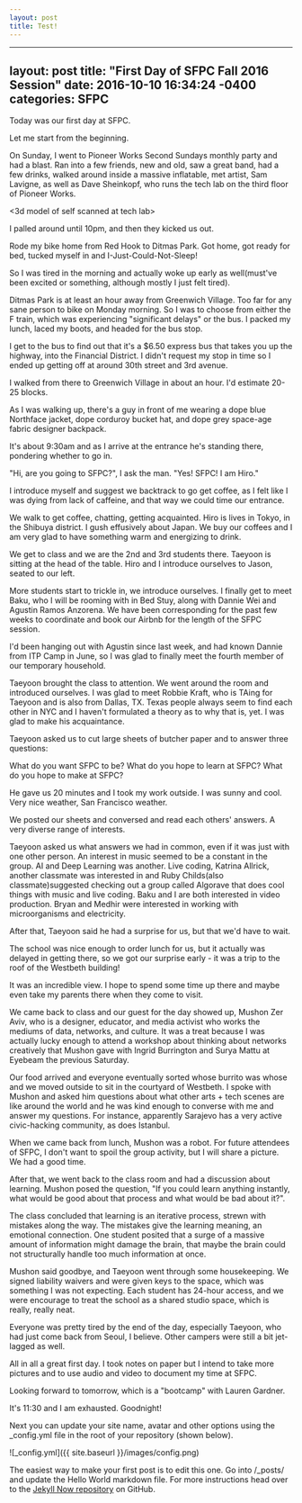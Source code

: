 ```yaml
---
layout: post
title: Test!
---
```


---
layout: post
title:  "First Day of SFPC Fall 2016 Session"
date:   2016-10-10 16:34:24 -0400
categories: SFPC
---

Today was our first day at SFPC.

Let me start from the beginning.

On Sunday, I went to Pioneer Works Second Sundays monthly party and had a blast.
Ran into a few friends, new and old, saw a great band, had a few drinks,
walked around inside a massive inflatable, met artist, Sam Lavigne, as well as Dave Sheinkopf, who runs the tech lab on the third floor of Pioneer Works.

<Pioneer Works pics>

<3d model of self scanned at tech lab>

I palled around until 10pm, and then they kicked us out.

Rode my bike home from Red Hook to Ditmas Park. Got home, got ready for bed,
tucked myself in and I-Just-Could-Not-Sleep!

So I was tired in the morning and actually woke up early as well(must've been
excited or something, although mostly I just felt tired).

Ditmas Park is at least an hour away from Greenwich Village. Too far for any sane
person to bike on Monday morning. So I was to choose from either the F train, which
was experiencing "significant delays" or the bus. I packed my lunch, laced my boots,
and headed for the bus stop.

I get to the bus to find out that it's a $6.50 express bus that takes you up the
highway, into the Financial District. I didn't request my stop in time so I ended up
getting off at around 30th street and 3rd avenue.

I walked from there to Greenwich Village in about an hour. I'd estimate 20-25 blocks.

As I was walking up, there's a guy in front of me wearing a dope blue Northface jacket,
dope corduroy bucket hat, and dope grey space-age fabric designer backpack.

It's about 9:30am and as I arrive at the entrance he's standing there, pondering
whether to go in.

"Hi, are you going to SFPC?", I ask the man.
"Yes! SFPC! I am Hiro."

I introduce myself and suggest we backtrack to go get coffee, as I felt like I
was dying from lack of caffeine, and that way we could time our entrance.

We walk to get coffee, chatting, getting acquainted. Hiro is lives in Tokyo, in the
Shibuya district. I gush effusively about Japan. We buy our coffees and I am
very glad to have something warm and energizing to drink.

We get to class and we are the 2nd and 3rd students there. Taeyoon is sitting at the
head of the table. Hiro and I introduce ourselves to Jason, seated to our left.

More students start to trickle in, we introduce ourselves. I finally get to meet Baku,
who I will be rooming with in Bed Stuy, along with Dannie Wei and Agustin Ramos Anzorena.
We have been corresponding for the past few weeks to coordinate and book our Airbnb
for the length of the SFPC session.

I'd been hanging out with Agustin since last week, and had known Dannie from ITP Camp
in June, so I was glad to finally meet the fourth member of our temporary household.

Taeyoon brought the class to attention. We went around the room and introduced ourselves.
I was glad to meet Robbie Kraft, who is TAing for Taeyoon and is also from Dallas, TX.
Texas people always seem to find each other in NYC and I haven't formulated a theory as
to why that is, yet. I was glad to make his acquaintance.

Taeyoon asked us to cut large sheets of butcher paper and to answer three questions:

What do you want SFPC to be?
What do you hope to learn at SFPC?
What do you hope to make at SFPC?

He gave us 20 minutes and I took my work outside. I was sunny and cool. Very nice weather, San Francisco weather.

We posted our sheets and conversed and read each others' answers. A very diverse range
of interests.

Taeyoon asked us what answers we had in common, even if it was just with one other person. An interest in music seemed to be a constant in the group. AI and Deep Learning
was another. Live coding, Katrina Allrick, another classmate was interested in and
Ruby Childs(also classmate)suggested checking out a group called Algorave that
does cool things with music and live coding. Baku and I are both interested in video
production. Bryan and Medhir were interested in working with microorganisms and
electricity.

After that, Taeyoon said he had a surprise for us, but that we'd have to wait.

The school was nice enough to order lunch for us, but it actually was delayed in getting there, so we got our surprise early - it was a trip to the roof of the Westbeth building!

<Pano image of the Westbeth building>

It was an incredible view. I hope to spend some time up there and maybe even take
my parents there when they come to visit.

We came back to class and our guest for the day showed up, Mushon Zer Aviv, who
is a designer, educator, and media activist who works the mediums of data, networks, and culture. It was a treat because I was actually lucky enough to attend a workshop
about thinking about networks creatively that Mushon gave with Ingrid Burrington and Surya Mattu at Eyebeam the previous Saturday.

Our food arrived and everyone eventually sorted whose burrito was whose and we moved
outside to sit in the courtyard of Westbeth. I spoke with Mushon and asked him
questions about what other arts + tech scenes are like around the world and he
was kind enough to converse with me and answer my questions. For instance,
apparently Sarajevo has a very active civic-hacking community, as does Istanbul.

When we came back from lunch, Mushon was a robot. For future attendees of SFPC,
I don't want to spoil the group activity, but I will share a picture. We had a good time.

<Mushon Robot Pic>

After that, we went back to the class room and had a discussion about learning.
Mushon posed the question, "If you could learn anything instantly, what would be good about that process and what would be bad about it?".

The class concluded that learning is an iterative process, strewn with mistakes along the way. The mistakes give the learning meaning, an emotional connection. One student posited that a surge of a massive amount of information might damage the brain, that maybe the brain could not structurally handle too much information at once.

Mushon said goodbye, and Taeyoon went through some housekeeping. We signed liability waivers and were given keys to the space, which was something I was not expecting. Each student has 24-hour access, and we were encourage to treat the school as a shared studio space, which is really, really neat.

Everyone was pretty tired by the end of the day, especially Taeyoon, who had just come back from Seoul, I believe. Other campers were still a bit jet-lagged as well.

All in all a great first day. I took notes on paper but I intend to take more pictures and to use audio and video to document my time at SFPC.

Looking forward to tomorrow, which is a "bootcamp" with Lauren Gardner.

It's 11:30 and I am exhausted. Goodnight!


Next you can update your site name, avatar and other options using the _config.yml file in the root of your repository (shown below).

![_config.yml]({{ site.baseurl }}/images/config.png)

The easiest way to make your first post is to edit this one. Go into /_posts/ and update the Hello World markdown file. For more instructions head over to the [Jekyll Now repository](https://github.com/barryclark/jekyll-now) on GitHub.
